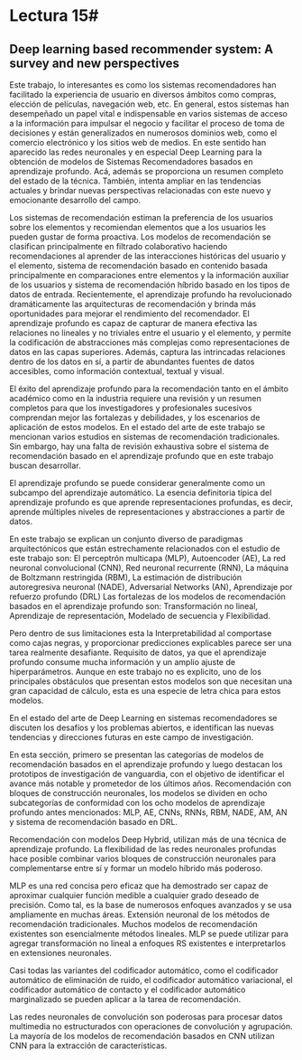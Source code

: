 # Lectura 15#

## Deep learning based recommender system: A survey and new perspectives

Este trabajo, lo interesantes es como los sistemas recomendadores han facilitado la experiencia de usuario en diversos ámbitos como compras, elección de películas, navegación web, etc. En general, estos sistemas han desempeñado un papel vital e indispensable en varios sistemas de acceso a la información para impulsar el negocio y facilitar el proceso de toma de decisiones y están generalizados en numerosos dominios web, como el comercio electrónico y los sitios web de medios. En este sentido han aparecido las redes neuronales y en especial Deep Learning para la obtención de modelos de Sistemas Recomendadores basados en aprendizaje profundo. Acá, además se proporciona un resumen completo del estado de la técnica. También, intenta ampliar en las tendencias actuales y brindar nuevas perspectivas relacionadas con este nuevo y emocionante desarrollo del campo.

Los sistemas de recomendación estiman la preferencia de los usuarios sobre los elementos y recomiendan elementos que a los usuarios les pueden gustar de forma proactiva. Los modelos de recomendación se clasifican principalmente en filtrado colaborativo haciendo recomendaciones al aprender de las interacciones históricas del usuario y el elemento, sistema de recomendación basado en contenido basada principalmente en comparaciones entre elementos y la información auxiliar de los usuarios y sistema de recomendación híbrido basado en los tipos de datos de entrada. Recientemente, el aprendizaje profundo ha revolucionado dramáticamente las arquitecturas de recomendación y brinda más oportunidades para mejorar el rendimiento del recomendador. El aprendizaje profundo es capaz de capturar de manera efectiva las relaciones no lineales y no triviales entre el usuario y el elemento, y permite la codificación de abstracciones más complejas como representaciones de datos en las capas superiores. Además, captura las intrincadas relaciones dentro de los datos en sí, a partir de abundantes fuentes de datos accesibles, como información contextual, textual y visual.

El éxito del aprendizaje profundo para la recomendación tanto en el ámbito académico como en la industria requiere una revisión y un resumen completos para que los investigadores y profesionales sucesivos comprendan mejor las fortalezas y debilidades, y los escenarios de aplicación de estos modelos.
En el estado del arte de este trabajo se mencionan varios estudios en sistemas de recomendación tradicionales. Sin embargo, hay una falta de revisión exhaustiva sobre el sistema de recomendación basado en el aprendizaje profundo que en este trabajo buscan desarrollar.

El aprendizaje profundo se puede considerar generalmente como un subcampo del aprendizaje automático. La esencia definitoria típica del aprendizaje profundo es que aprende representaciones profundas, es decir, aprende múltiples niveles de representaciones y abstracciones a partir de datos.

En este trabajo se explican un conjunto diverso de paradigmas arquitectónicos que están estrechamente relacionados con el estudio de este trabajo son: El perceptrón multicapa (MLP), Autoencoder (AE), La red neuronal convolucional (CNN), Red neuronal recurrente (RNN), La máquina de Boltzmann restringida (RBM), La estimación de distribución autoregresiva neuronal (NADE), Adversarial Networks (AN), Aprendizaje por refuerzo profundo (DRL) 
Las fortalezas de los modelos de recomendación basados en el aprendizaje profundo son: Transformación no lineal, Aprendizaje de representación, Modelado de secuencia y Flexibilidad. 

Pero dentro de sus limitaciones esta la Interpretabilidad al comportase como cajas negras, y proporcionar predicciones explicables parece ser una tarea realmente desafiante. Requisito de datos, ya que el aprendizaje profundo consume mucha información y un amplio ajuste de hiperparámetros. Aunque en este trabajo no es explicito, uno de los principales obstáculos que presentan estos modelos son que necesitan una gran capacidad de cálculo, esta es una especie de letra chica para estos modelos.

En el estado del arte de Deep Learning en sistemas recomendadores se discuten los desafíos y los problemas abiertos, e identifican las nuevas tendencias y direcciones futuras en este campo de investigación.

En esta sección, primero se presentan las categorías de modelos de recomendación basados en el aprendizaje profundo y luego destacan los prototipos de investigación de vanguardia, con el objetivo de identificar el avance más notable y prometedor de los últimos años.
Recomendación con bloques de construcción neuronales, los modelos se dividen en ocho subcategorías de conformidad con los ocho modelos de aprendizaje profundo antes mencionados: MLP, AE, CNNs, RNNs, RBM, NADE, AM, AN y sistema de recomendación basado en DRL. 

Recomendación con modelos Deep Hybrid, utilizan más de una técnica de aprendizaje profundo. La flexibilidad de las redes neuronales profundas hace posible combinar varios bloques de construcción neuronales para complementarse entre sí y formar un modelo híbrido más poderoso.

MLP es una red concisa pero eficaz que ha demostrado ser capaz de aproximar cualquier función medible a cualquier grado deseado de precisión. Como tal, es la base de numerosos enfoques avanzados y se usa ampliamente en muchas áreas.
Extensión neuronal de los métodos de recomendación tradicionales. Muchos modelos de recomendación existentes son esencialmente métodos lineales. MLP se puede utilizar para agregar transformación no lineal a enfoques RS existentes e interpretarlos en extensiones neuronales.

Casi todas las variantes del codificador automático, como el codificador automático de eliminación de ruido, el codificador automático variacional, el codificador automático de contacto y el codificador automático marginalizado se pueden aplicar a la tarea de recomendación.

Las redes neuronales de convolución son poderosas para procesar datos multimedia no estructurados con operaciones de convolución y agrupación. La mayoría de los modelos de recomendación basados en CNN utilizan CNN para la extracción de características.

